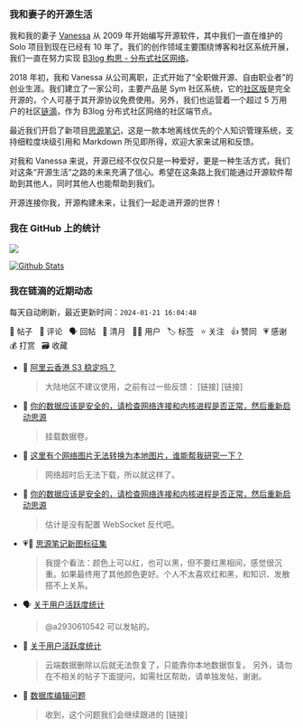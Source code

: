 ### 我和妻子的开源生活

我和我的妻子 [Vanessa](https://github.com/Vanessa219) 从 2009 年开始编写开源软件，其中我们一直在维护的 Solo 项目到现在已经有 10 年了。我们的创作领域主要围绕博客和社区系统开展，我们一直在努力实现 [B3log 构思 - 分布式社区网络](https://ld246.com/article/1546941897596)。

2018 年初，我和 Vanessa 从公司离职，正式开始了“全职做开源、自由职业者”的创业生涯。我们建立了一家公司，主要产品是 Sym 社区系统，它的[社区版](https://github.com/88250/symphony)是完全开源的，个人可基于其开源协议免费使用。另外，我们也运营着一个超过 5 万用户的社区[链滴](https://ld246.com)，作为 B3log 分布式社区网络的社区端节点。

最近我们开启了新项目[思源笔记](https://github.com/siyuan-note/siyuan)，这是一款本地离线优先的个人知识管理系统，支持细粒度块级引用和 Markdown 所见即所得，欢迎大家来试用和反馈。

对我和 Vanessa 来说，开源已经不仅仅只是一种爱好，更是一种生活方式，我们对这条“开源生活”之路的未来充满了信心。希望在这条路上我们能通过开源软件帮助到其他人，同时其他人也能帮助到我们。

开源连接你我，开源构建未来，让我们一起走进开源的世界！

### 我在 GitHub 上的统计

<a title="Hits" target="_blank" href="https://github.com/88250/88250"><img src="https://hits.b3log.org/88250/88250.svg"></a>

[![Github Stats](https://github-readme-stats.vercel.app/api?username=88250&theme=tokyonight&show_icons=true)](https://github.com/88250)

<!--events start -->

### 我在链滴的近期动态

每天自动刷新，最近更新时间：`2024-01-21 16:04:48`

📝 帖子 &nbsp; 💬 评论 &nbsp; 🗣 回帖 &nbsp; 🌙 清月 &nbsp; 👨‍💻 用户 &nbsp; 🏷️ 标签 &nbsp; ⭐️ 关注 &nbsp; 👍 赞同 &nbsp; 💗 感谢 &nbsp; 💰 打赏 &nbsp; 🗃 收藏

* 💬 [阿里云香港 S3 稳定吗？](https://ld246.com/article/1705810960332/comment/1705812082254#comments)

  > 大陆地区不建议使用，之前有过一些反馈： [链接] [链接]
* 💬 [你的数据应该是安全的，请检查网络连接和内核进程是否正常，然后重新启动思源](https://ld246.com/article/1705744980954/comment/1705768583845#comments)

  > 挂载数据卷。
* 💬 [这里有个网络图片无法转换为本地图片，谁能帮我研究一下？](https://ld246.com/article/1705744370124/comment/1705755848370#comments)

  > 网络超时后无法下载，所以就这样了。
* 💬 [你的数据应该是安全的，请检查网络连接和内核进程是否正常，然后重新启动思源](https://ld246.com/article/1705744980954/comment/1705755800561#comments)

  > 估计是没有配置 WebSocket 反代吧。
* 💗💬 [思源笔记新图标征集](https://ld246.com/article/1649990381675/comment/1705755561786#comments)

  > 我提个看法：颜色上可以红，也可以黑，但不要红黑相间，感觉很沉重。如果最终用了其他颜色更好。个人不太喜欢红和黑，和知识、发散搭不上关系。
* 🗣 [关于用户活跃度统计](https://ld246.com/article/1458624687933/comment/1705717627981#comments)

  > @a2930610542 可以发帖的。
* 💬 [关于用户活跃度统计](https://ld246.com/article/1458624687933/comment/1705717627981#comments)

  > 云端数据删除以后就无法恢复了，只能靠你本地数据恢复。 另外，请勿在不相关的帖子下面提问，如需社区帮助，请单独发帖，谢谢。
* 💬 [数据库编辑问题](https://ld246.com/article/1705675165888/comment/1705712089241#comments)

  > 收到，这个问题我们会继续跟进的 [链接]


<!--events end -->

